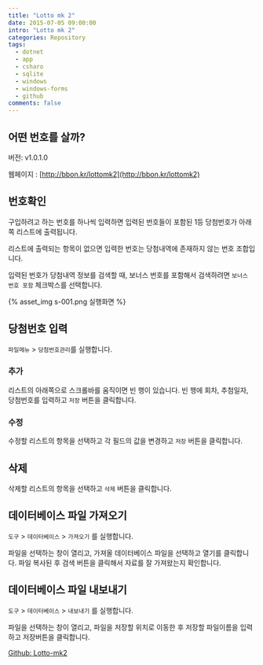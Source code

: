 ```yaml
---
title: "Lotto mk 2"
date: 2015-07-05 09:00:00
intro: "Lotto mk 2"
categories: Repository
tags:
  - dotnet
  - app
  - csharo
  - sqlite
  - windows
  - windows-forms
  - github
comments: false
---
```


## 어떤 번호를 살까?

버전: v1.0.1.0

웹페이지 : [http://bbon.kr/lottomk2](http://bbon.kr/lottomk2)

## 번호확인

구입하려고 하는 번호를 하나씩 입력하면 입력된 번호들이 포함된 1등 당첨번호가 아래쪽 리스트에 출력됩니다.

리스트에 출력되는 항목이 없으면 입력한 번호는 당첨내역에 존재하지 않는 번호 조합입니다.

입력된 번호가 당첨내역 정보를 검색할 때, 보너스 번호를 포함해서 검색하려면 `보너스 번호 포함` 체크박스를 선택합니다.

{% asset_img s-001.png 실행화면 %}

## 당첨번호 입력

`파일메뉴` > `당첨번호관리`를 실행합니다.

### 추가

리스트의 아래쪽으로 스크롤바를 움직이면 빈 행이 있습니다.
빈 행에 회차, 추첨일자, 당첨번호를 입력하고 `저장` 버튼을 클릭합니다.

### 수정

수정할 리스트의 항목을 선택하고 각 필드의 값을 변경하고 `저장` 버튼을 클릭합니다.

## 삭제

삭제할 리스트의 항목을 선택하고 `삭제` 버튼을 클릭합니다.

## 데이터베이스 파일 가져오기

`도구` > `데이터베이스` > `가져오기` 를 실행합니다.

파일을 선택하는 창이 열리고, 가져올 데이터베이스 파일을 선택하고 열기를 클릭합니다.
파일 복사된 후 검색 버튼을 클릭해서 자료를 잘 가져왔는지 확인합니다.

## 데이터베이스 파일 내보내기

`도구` > `데이터베이스` > `내보내기` 를 실행합니다.

파일을 선택하는 창이 열리고, 파일을 저장할 위치로 이동한 후 저장할 파일이름을 입력하고 저장버튼을 클릭합니다.

[Github: Lotto-mk2](https://github.com/bbonkr/Lotto-mk2)
